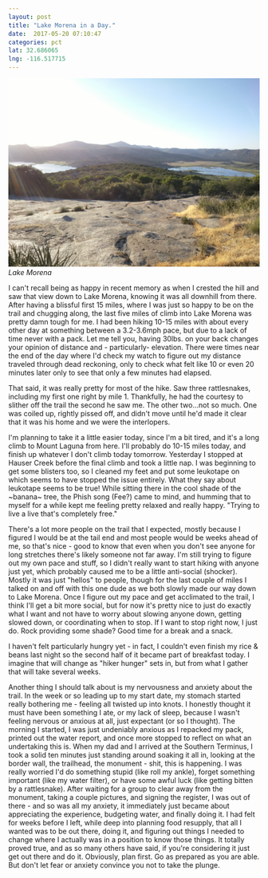 ```yaml
---
layout: post
title: "Lake Morena in a Day."
date:  2017-05-20 07:10:47
categories: pct
lat: 32.686065 
lng: -116.517715
---
```

![Lake Morena](/assets/img/posts/lake_morena.jpg)
*Lake Morena*

I can't recall being as happy in recent memory as when I crested the hill and saw that view down to Lake Morena, knowing it was all downhill from there.  After having a blissful first 15 miles, where I was just so happy to be on the trail and chugging along, the last five miles of climb into Lake Morena was pretty damn tough for me.  I had been hiking 10-15 miles with about every other day at something between a 3.2-3.6mph pace, but due to a lack of time never with a pack.  Let me tell you, having 30lbs. on your back changes your opinion of distance and - particularly- elevation.  There were times near the end of the day where I'd check my watch to figure out my distance traveled through dead reckoning, only to check what felt like 10 or even 20 minutes later only to see that only a few minutes had elapsed.

That said, it was really pretty for most of the hike.  Saw three rattlesnakes, including my first one right by mile 1.  Thankfully, he had the courtesy to slither off the trail the second he saw me.  The other two...not so much.  One was coiled up, rightly pissed off, and didn't move until he'd made it clear that it was his home and we were the interlopers.

I'm planning to take it a little easier today, since I'm a bit tired, and it's a long climb to Mount Laguna from here.  I'll probably do 10-15 miles today, and finish up whatever I don't climb today tomorrow.  Yesterday I stopped at Hauser Creek before the final climb and took a little nap.  I was beginning to get some blisters too, so I cleaned my feet and put some leukotape on which seems to have stopped the issue entirely.  What they say about leukotape seems to be true!  While sitting there in the cool shade of the ~banana~ tree, the Phish song (Fee?) came to mind, and humming that to myself for a while kept me feeling pretty relaxed and really happy.  "Trying to live a live that's completely free."

There's a lot more people on the trail that I expected, mostly because I figured I would be at the tail end and most people would be weeks ahead of me, so that's nice - good to know that even when you don't see anyone for long stretches there's likely someone not far away.  I'm still trying to figure out my own pace and stuff, so I didn't really want to start hiking with anyone just yet, which probably caused me to be a little anti-social (shocker).  Mostly it was just "hellos" to people, though for the last couple of miles I talked on and off with this one dude as we both slowly made our way down to Lake Morena.  Once I figure out my pace and get acclimated to the trail, I think I'll get a bit more social, but for now it's pretty nice to just do exactly what I want and not have to worry about slowing anyone down, getting slowed down, or coordinating when to stop.  If I want to stop right now, I just do.  Rock providing some shade? Good time for a break and a snack.

I haven't felt particularly hungry yet - in fact, I couldn't even finish my rice & beans last night so the second half of it became part of breakfast today.  I imagine that will change as "hiker hunger" sets in, but from what I gather that will take several weeks.

Another thing I should talk about is my nervousness and anxiety about the trail. In the week or so leading up to my start date, my stomach started really bothering me - feeling all twisted up into knots.  I honestly thought it must have been something I ate, or my lack of sleep, because I wasn't feeling nervous or anxious at all, just expectant (or so I thought).  The morning I started, I was just undeniably anxious as I repacked my pack, printed out the water report, and once more stopped to reflect on what an undertaking this is.  When my dad and I arrived at the Southern Terminus, I took a solid ten minutes just standing around soaking it all in, looking at the border wall, the trailhead, the monument - shit, this is happening.  I was really worried I'd do something stupid (like roll my ankle), forget something important (like my water filter), or have some awful luck (like getting bitten by a rattlesnake).  After waiting for a group to clear away from the monument, taking a couple pictures, and signing the register, I was out of there - and so was all my anxiety, it immediately just became about appreciating the experience, budgeting water, and finally doing it.  I had felt for weeks before I left, while deep into planning food resupply, that all I wanted was to be out there, doing it, and figuring out things I needed to change where I actually was in a position to know those things.  It totally proved true, and as so many others have said, if you're considering it just get out there and do it.  Obviously, plan first.  Go as prepared as you are able.  But don't let fear or anxiety convince you not to take the plunge.

